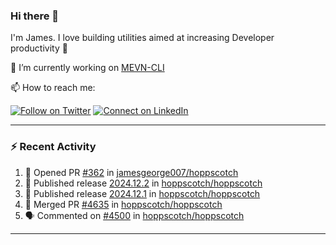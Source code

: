 ### Hi there 👋

I'm James. I love building utilities aimed at increasing Developer productivity :raised_hands: 

🔭 I’m currently working on [MEVN-CLI](https://github.com/madlabsinc/mevn-cli)

📫 How to reach me:

[![Follow on Twitter](https://img.shields.io/badge/--twitter?label=Twitter&logo=Twitter&style=social)](https://twitter.com/james_madhacks) [![Connect on LinkedIn](https://img.shields.io/badge/--linkedin?label=LinkedIn&logo=LinkedIn&style=social)](https://www.linkedin.com/in/jamesgeorge007)

---

### :zap: Recent Activity

<!--START_SECTION:activity-->
1. 💪 Opened PR [#362](https://github.com/jamesgeorge007/hoppscotch/pull/362) in [jamesgeorge007/hoppscotch](https://github.com/jamesgeorge007/hoppscotch)
2. 🚀 Published release [2024.12.2](https://github.com/hoppscotch/hoppscotch/releases/tag/2024.12.2) in [hoppscotch/hoppscotch](https://github.com/hoppscotch/hoppscotch)
3. 🚀 Published release [2024.12.1](https://github.com/hoppscotch/hoppscotch/releases/tag/2024.12.1) in [hoppscotch/hoppscotch](https://github.com/hoppscotch/hoppscotch)
4. 🎉 Merged PR [#4635](https://github.com/hoppscotch/hoppscotch/pull/4635) in [hoppscotch/hoppscotch](https://github.com/hoppscotch/hoppscotch)
5. 🗣 Commented on [#4500](https://github.com/hoppscotch/hoppscotch/issues/4500#issuecomment-2566909818) in [hoppscotch/hoppscotch](https://github.com/hoppscotch/hoppscotch)
<!--END_SECTION:activity-->

---

<!--
**jamesgeorge007/jamesgeorge007** is a ✨ _special_ ✨ repository because its `README.md` (this file) appears on your GitHub profile.

Here are some ideas to get you started:

- 🌱 I’m currently learning ...
- 👯 I’m looking to collaborate on ...
- 🤔 I’m looking for help with ...
- 💬 Ask me about ...
- 😄 Pronouns: ...
- ⚡ Fun fact: ...
-->
